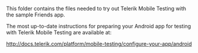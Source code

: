 This folder contains the files needed to try out Telerik Mobile Testing with the
sample Friends app.

The most up-to-date instructions for preparing your Android app for testing with
Telerik Mobile Testing are available at:

http://docs.telerik.com/platform/mobile-testing/configure-your-app/android
